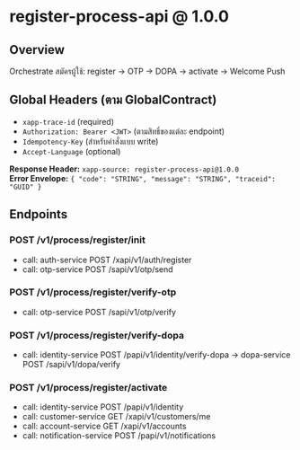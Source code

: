 # register-process-api @ 1.0.0

## Overview
Orchestrate สมัครผู้ใช้: register → OTP → DOPA → activate → Welcome Push

## Global Headers (ตาม GlobalContract)
- `xapp-trace-id` (required)
- `Authorization: Bearer <JWT>` (ตามสิทธิ์ของแต่ละ endpoint)
- `Idempotency-Key` (สำหรับคำสั่งแบบ write)
- `Accept-Language` (optional)

**Response Header:** `xapp-source: register-process-api@1.0.0`  
**Error Envelope:** `{ "code": "STRING", "message": "STRING", "traceid": "GUID" }`

## Endpoints
### POST /v1/process/register/init
- call: auth-service POST /xapi/v1/auth/register
- call: otp-service POST /sapi/v1/otp/send

### POST /v1/process/register/verify-otp
- call: otp-service POST /sapi/v1/otp/verify

### POST /v1/process/register/verify-dopa
- call: identity-service POST /papi/v1/identity/verify-dopa → dopa-service POST /sapi/v1/dopa/verify

### POST /v1/process/register/activate
- call: identity-service POST /papi/v1/identity
- call: customer-service GET /xapi/v1/customers/me
- call: account-service GET /xapi/v1/accounts
- call: notification-service POST /papi/v1/notifications
